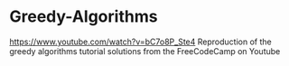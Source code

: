 # Greedy-Algorithms
https://www.youtube.com/watch?v=bC7o8P_Ste4
Reproduction of the greedy algorithms tutorial solutions from the FreeCodeCamp on Youtube
